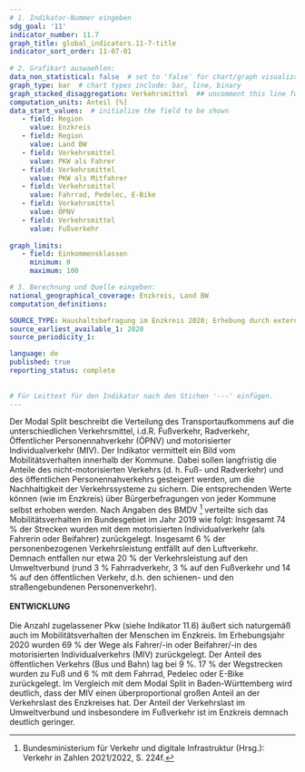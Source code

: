 ```yaml
---
# 1. Indikator-Nummer eingeben 
sdg_goal: '11'
indicator_number: 11.7
graph_title: global_indicators.11-7-title
indicator_sort_order: 11-07-01
 
# 2. Grafikart auswaehlen: 
data_non_statistical: false  # set to 'false' for chart/graph visualization 
graph_type: bar  # chart types include: bar, line, binary 
graph_stacked_disaggregation: Verkehrsmittel  ## uncomment this line for stacked bars. eplace 'Geschlecht' with the field of aggregation. 
computation_units: Anteil [%] 
data_start_values:  # initialize the field to be shown  
   - field: Region 
     value: Enzkreis
   - field: Region 
     value: Land BW
   - field: Verkehrsmittel 
     value: PKW als Fahrer
   - field: Verkehrsmittel 
     value: PKW als Mitfahrer
   - field: Verkehrsmittel 
     value: Fahrrad, Pedelec, E-Bike
   - field: Verkehrsmittel 
     value: ÖPNV
   - field: Verkehrsmittel 
     value: Fußverkehr
     
graph_limits:
   - field: Einkommensklassen
     minimum: 0
     maximum: 100

# 3. Berechnung und Quelle eingeben: 
national_geographical_coverage: Enzkreis, Land BW
computation_definitions: 

SOURCE_TYPE: Haushaltsbefragung im Enzkreis 2020; Erhebung durch externen Dienstleister (LK Argus), infas (2022); Mobilitätsreport Baden-Württemberg 06, Ausgabe 12/2022.
source_earliest_available_1: 2020
source_periodicity_1: 

language: de   
published: true 
reporting_status: complete
 
 
# Für Leittext für den Indikator nach den Stichen '---' einfügen. 
---
```

Der Modal Split beschreibt die Verteilung des Transportaufkommens auf die unterschiedlichen Verkehrsmittel, i.d.R. Fußverkehr, Radverkehr, Öffentlicher Personennahverkehr (ÖPNV) und motorisierter Individualverkehr (MIV). Der Indikator vermittelt ein Bild vom Mobilitätsverhalten innerhalb der Kommune. Dabei sollen langfristig die Anteile des nicht-motorisierten Verkehrs (d. h. Fuß- und Radverkehr) und des öffentlichen Personennahverkehrs gesteigert werden, um die Nachhaltigkeit der Verkehrssysteme zu sichern. Die entsprechenden Werte können (wie im Enzkreis) über Bürgerbefragungen von jeder Kommune selbst erhoben werden. Nach Angaben des BMDV [^1] verteilte sich das Mobilitätsverhalten im Bundesgebiet im Jahr 2019 wie folgt: Insgesamt 74 % der Strecken wurden mit dem motorisierten Individualverkehr (als Fahrerin oder Beifahrer) zurückgelegt. Insgesamt 6 % der personenbezogenen Verkehrsleistung entfällt auf den Luftverkehr. Demnach entfallen nur etwa 20 % der Verkehrsleistung auf den Umweltverbund (rund 3 % Fahrradverkehr, 3 % auf den Fußverkehr und 14 % auf den öffentlichen Verkehr, d.h. den schienen- und den straßengebundenen Personenverkehr). <br>
<br>
**ENTWICKLUNG** <br>
<br>
Die Anzahl zugelassener Pkw (siehe Indikator 11.6) äußert sich naturgemäß auch im Mobilitätsverhalten der Menschen im Enzkreis. Im Erhebungsjahr 2020 wurden 69 % der Wege als Fahrer/-in oder Beifahrer/-in des motorisierten Individualverkehrs (MIV) zurückgelegt. Der Anteil des öffentlichen Verkehrs (Bus und Bahn) lag bei 9 %. 17 % der Wegstrecken wurden zu Fuß und 6 % mit dem Fahrrad, Pedelec oder E-Bike zurückgelegt. Im Vergleich mit dem Modal Split in Baden-Württemberg wird deutlich, dass der MIV einen überproportional großen Anteil an der Verkehrslast des Enzkreises hat. Der Anteil der Verkehrslast im Umweltverbund und insbesondere im Fußverkehr ist im Enzkreis demnach deutlich geringer.

 [^1]: Bundesministerium für Verkehr und digitale Infrastruktur (Hrsg.): Verkehr in Zahlen 2021/2022, S. 224f.
